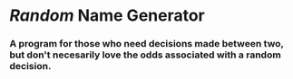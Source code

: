 # *Random* Name Generator

### A program for those who need decisions made between two, but don't necesarily love the odds associated with a random decision.
